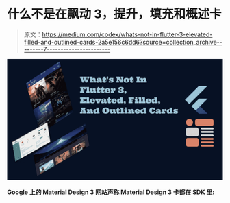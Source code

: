 # 什么不是在飘动 3，提升，填充和概述卡

> 原文：<https://medium.com/codex/whats-not-in-flutter-3-elevated-filled-and-outlined-cards-2a5e156c6dd6?source=collection_archive---------7----------------------->

![](img/0015f97af44f858c5e5a7792b95462b3.png)

**Google 上的 Material Design 3 网站声称 Material Design 3 卡都在 SDK 里:**
